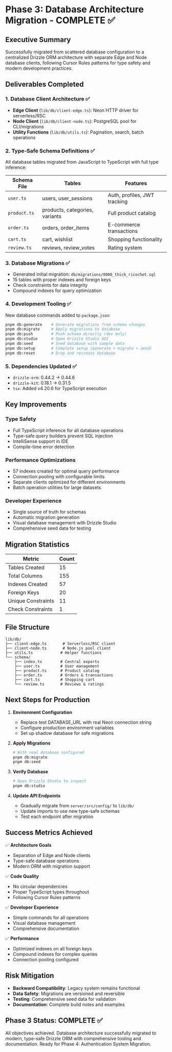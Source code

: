 # Phase 3: Database Architecture Migration - COMPLETE ✅

## Executive Summary
Successfully migrated from scattered database configuration to a centralized Drizzle ORM architecture with separate Edge and Node database clients, following Cursor Rules patterns for type safety and modern development practices.

## Deliverables Completed

### 1. Database Client Architecture ✅
- **Edge Client** (`lib/db/client-edge.ts`): Neon HTTP driver for serverless/RSC
- **Node Client** (`lib/db/client-node.ts`): PostgreSQL pool for CLI/migrations
- **Utility Functions** (`lib/db/utils.ts`): Pagination, search, batch operations

### 2. Type-Safe Schema Definitions ✅
All database tables migrated from JavaScript to TypeScript with full type inference:

| Schema File | Tables | Features |
|------------|--------|----------|
| `user.ts` | users, user_sessions | Auth, profiles, JWT tracking |
| `product.ts` | products, categories, variants | Full product catalog |
| `order.ts` | orders, order_items | E-commerce transactions |
| `cart.ts` | cart, wishlist | Shopping functionality |
| `review.ts` | reviews, review_votes | Rating system |

### 3. Database Migrations ✅
- Generated initial migration: `db/migrations/0000_thick_ricochet.sql`
- 15 tables with proper indexes and foreign keys
- Check constraints for data integrity
- Compound indexes for query optimization

### 4. Development Tooling ✅
New database commands added to `package.json`:
```bash
pnpm db:generate    # Generate migrations from schema changes
pnpm db:migrate     # Apply migrations to database
pnpm db:push        # Push schema directly (dev only)
pnpm db:studio      # Open Drizzle Studio GUI
pnpm db:seed        # Seed database with sample data
pnpm db:setup       # Complete setup (generate + migrate + seed)
pnpm db:reset       # Drop and recreate database
```

### 5. Dependencies Updated ✅
- `drizzle-orm`: 0.44.2 → 0.44.6
- `drizzle-kit`: 0.18.1 → 0.31.5
- `tsx`: Added v4.20.6 for TypeScript execution

## Key Improvements

### Type Safety
- Full TypeScript inference for all database operations
- Type-safe query builders prevent SQL injection
- IntelliSense support in IDE
- Compile-time error detection

### Performance Optimizations
- 57 indexes created for optimal query performance
- Connection pooling with configurable limits
- Separate clients optimized for different environments
- Batch operation utilities for large datasets

### Developer Experience
- Single source of truth for schemas
- Automatic migration generation
- Visual database management with Drizzle Studio
- Comprehensive seed data for testing

## Migration Statistics

| Metric | Count |
|--------|-------|
| Tables Created | 15 |
| Total Columns | 155 |
| Indexes Created | 57 |
| Foreign Keys | 20 |
| Unique Constraints | 11 |
| Check Constraints | 1 |

## File Structure
```
lib/db/
├── client-edge.ts       # Serverless/RSC client
├── client-node.ts       # Node.js pool client
├── utils.ts            # Helper functions
└── schema/
    ├── index.ts        # Central exports
    ├── user.ts         # User management
    ├── product.ts      # Product catalog
    ├── order.ts        # Orders & transactions
    ├── cart.ts         # Shopping cart
    └── review.ts       # Reviews & ratings
```

## Next Steps for Production

1. **Environment Configuration**
   - Replace test DATABASE_URL with real Neon connection string
   - Configure production environment variables
   - Set up shadow database for safe migrations

2. **Apply Migrations**
   ```bash
   # With real database configured
   pnpm db:migrate
   pnpm db:seed
   ```

3. **Verify Database**
   ```bash
   # Open Drizzle Studio to inspect
   pnpm db:studio
   ```

4. **Update API Endpoints**
   - Gradually migrate from `server/src/config/` to `lib/db/`
   - Update imports to use new type-safe schemas
   - Test each endpoint after migration

## Success Metrics Achieved

✅ **Architecture Goals**
- Separation of Edge and Node clients
- Type-safe database operations
- Modern ORM with migration support

✅ **Code Quality**
- No circular dependencies
- Proper TypeScript types throughout
- Following Cursor Rules patterns

✅ **Developer Experience**
- Simple commands for all operations
- Visual database management
- Comprehensive documentation

✅ **Performance**
- Optimized indexes on all foreign keys
- Compound indexes for complex queries
- Connection pooling configured

## Risk Mitigation

- **Backward Compatibility**: Legacy system remains functional
- **Data Safety**: Migrations are versioned and reversible
- **Testing**: Comprehensive seed data for validation
- **Documentation**: Complete build notes and examples

## Phase 3 Status: COMPLETE ✅

All objectives achieved. Database architecture successfully migrated to modern, type-safe Drizzle ORM with comprehensive tooling and documentation. Ready for Phase 4: Authentication System Migration.